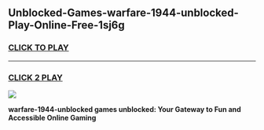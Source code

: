 
## Unblocked-Games-warfare-1944-unblocked-Play-Online-Free-1sj6g
<h3>
<a href="https://premium76.site?title=warfare-1944-unblocked&ref=26A">CLICK TO PLAY</a></h3>
<hr>

<h3>
<a href="https://premium76.site?title=warfare-1944-unblocked&ref=26A">CLICK 2 PLAY</a>
  
</h3>

<a href="https://premium76.site?title=warfare-1944-unblocked&ref=26A"><img src="https://clearcache.store/games.png"></a>


**warfare-1944-unblocked games unblocked: Your Gateway to Fun and Accessible Online Gaming**
